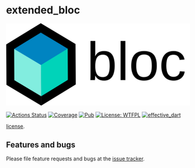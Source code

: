 # extended_bloc  

![](https://raw.githubusercontent.com/felangel/bloc/master/docs/assets/bloc_logo_full.png)  
  
[![Actions Status](https://github.com/PlugFox/extended_bloc/workflows/multiline/badge.svg)](https://github.com/PlugFox/extended_bloc/actions)
[![Coverage](https://codecov.io/gh/PlugFox/extended_bloc/branch/master/graph/badge.svg)](https://codecov.io/gh/PlugFox/extended_bloc)
[![Pub](https://img.shields.io/pub/v/extended_bloc.svg)](https://pub.dev/packages/extended_bloc)
[![License: WTFPL](https://img.shields.io/badge/License-WTFPL-brightgreen.svg)](https://en.wikipedia.org/wiki/WTFPL)
[![effective_dart](https://img.shields.io/badge/style-effective_dart-40c4ff.svg)](https://github.com/tenhobi/effective_dart)
  

[license](https://github.com/PlugFox/extended_bloc/blob/master/LICENSE).

## Features and bugs

Please file feature requests and bugs at the [issue tracker][tracker].

[tracker]: https://github.com/PlugFox/extended_bloc/issues
